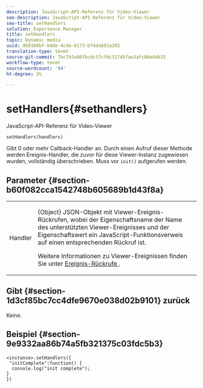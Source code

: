 ```yaml
---
description: JavaScript-API-Referenz für Video-Viewer
seo-description: JavaScript-API-Referenz für Video-Viewer
seo-title: setHandlers
solution: Experience Manager
title: setHandlers
topic: Dynamic media
uuid: d69160bf-b4de-4cde-8173-bf4da601a265
translation-type: tm+mt
source-git-commit: 7bc7b3a86fbcdc57cfdc31745fae3afc06e44b15
workflow-type: tm+mt
source-wordcount: '94'
ht-degree: 3%

---
```



# setHandlers{#sethandlers}

JavaScript-API-Referenz für Video-Viewer

`setHandlers(handlers)`

Gibt 0 oder mehr Callback-Handler an. Durch einen Aufruf dieser Methode werden Ereignis-Handler, die zuvor für diese Viewer-Instanz zugewiesen wurden, vollständig überschrieben. Muss vor `init()` aufgerufen werden.

## Parameter {#section-b60f082cca1542748b605689b1d43f8a}

<table id="table_98A620DAE2C340FA97BF7204AE023CC8"> 
 <tbody> 
  <tr> 
   <td colname="col1"> <p> <span class="codeph"> <span class="varname"> Handler  </span> </span> </p> </td> 
   <td colname="col2"> <p> <span class="codeph"> {Object}  </span> JSON-Objekt mit Viewer-Ereignis-Rückrufen, wobei der Eigenschaftsname der Name des unterstützten Viewer-Ereignisses und der Eigenschaftswert ein JavaScript-Funktionsverweis auf einen entsprechenden Rückruf ist. </p> <p>Weitere Informationen zu Viewer-Ereignissen finden Sie unter <a href="../../../c-html5-s7-aem-asset-viewers/c-html5-20-zoom-viewer-about/c-html5-20-zoom-viewer-event-callbacks.md#concept-66d5996f2b1b44cab3d5264cda5c50cd" format="dita" scope="local"> Ereignis-Rückrufe </a>. </p> </td> 
  </tr> 
 </tbody> 
</table>

## Gibt {#section-1d3cf85bc7cc4dfe9670e038d02b9101} zurück

Keine.

## Beispiel {#section-9e9332aa86b74a5fb321375c03fdc5b3}

```
<instance>.setHandlers({ 
 "initComplete":function() { 
  console.log("init complete"); 
} 
})
```

